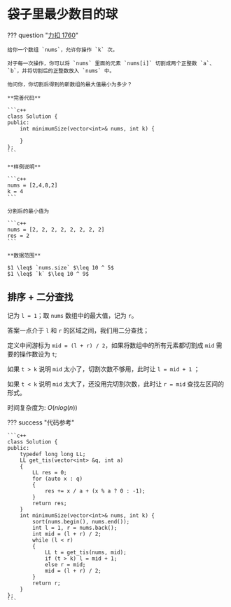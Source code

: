 # 袋子里最少数目的球

??? question "[力扣 1760](https://leetcode.cn/problems/minimum-limit-of-balls-in-a-bag/description/)"

    给你一个数组 `nums`，允许你操作 `k` 次。

    对于每一次操作，你可以将 `nums` 里面的元素 `nums[i]` 切割成两个正整数 `a`、`b`，并将切割后的正整数放入 `nums` 中。

    他问你，你切割后得到的新数组的最大值最小为多少？

    **完善代码**

    ```c++
    class Solution {
    public:
        int minimumSize(vector<int>& nums, int k) {

        }
    };
    ```

    **样例说明**

    ```c++
    nums = [2,4,8,2]
    k = 4
    ```

    分割后的最小值为

    ```c++
    nums = [2, 2, 2, 2, 2, 2, 2, 2]
    res = 2
    ```

    **数据范围**

    $1 \leq$ `nums.size` $\leq 10 ^ 5$
    $1 \leq$ `k` $\leq 10 ^ 9$

## 排序 + 二分查找

记为 `l = 1`；取 `nums` 数组中的最大值，记为 `r`。

答案一点介于 `l` 和 `r` 的区域之间，我们用二分查找；

定义中间游标为 `mid = (l + r) / 2`，如果将数组中的所有元素都切割成 `mid` 需要的操作数设为 `t`;

如果 `t > k` 说明 `mid` 太小了，切割次数不够用，此时让 `l = mid + 1` ；

如果 `t < k` 说明 `mid` 太大了，还没用完切割次数，此时让 `r = mid` 查找左区间的形式。

时间复杂度为: $O(nlog(n))$

??? success "代码参考"

    ```c++
    class Solution {
    public:
        typedef long long LL;
        LL get_tis(vector<int> &q, int a)
        {
            LL res = 0;
            for (auto x : q)
            {
                res += x / a + (x % a ? 0 : -1);
            }
            return res;
        }
        int minimumSize(vector<int>& nums, int k) {
            sort(nums.begin(), nums.end());
            int l = 1, r = nums.back();
            int mid = (l + r) / 2;
            while (l < r)
            {
                LL t = get_tis(nums, mid);
                if (t > k) l = mid + 1;
                else r = mid;
                mid = (l + r) / 2;
            }
            return r;
        }
    };
    ```